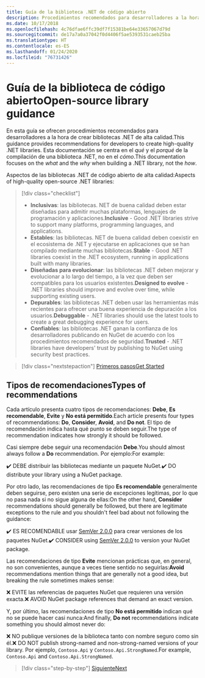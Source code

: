 ```yaml
---
title: Guía de la biblioteca .NET de código abierto
description: Procedimientos recomendados para desarrolladores a la hora de crear bibliotecas .NET de alta calidad
ms.date: 10/17/2018
ms.openlocfilehash: 4c76dfae6ffc39df7f15381be64e33657067d79d
ms.sourcegitcommit: de17a7a0a37042f0d4406f5ae5393531caeb25ba
ms.translationtype: HT
ms.contentlocale: es-ES
ms.lasthandoff: 01/24/2020
ms.locfileid: "76731426"
---
```

# <a name="open-source-library-guidance"></a><span data-ttu-id="ebae5-103">Guía de la biblioteca de código abierto</span><span class="sxs-lookup"><span data-stu-id="ebae5-103">Open-source library guidance</span></span>

<span data-ttu-id="ebae5-104">En esta guía se ofrecen procedimientos recomendados para desarrolladores a la hora de crear bibliotecas .NET de alta calidad.</span><span class="sxs-lookup"><span data-stu-id="ebae5-104">This guidance provides recommendations for developers to create high-quality .NET libraries.</span></span> <span data-ttu-id="ebae5-105">Esta documentación se centra en el *qué* y el *porqué* de la compilación de una biblioteca .NET, no en el *cómo*.</span><span class="sxs-lookup"><span data-stu-id="ebae5-105">This documentation focuses on the *what* and the *why* when building a .NET library, not the *how*.</span></span>

<span data-ttu-id="ebae5-106">Aspectos de las bibliotecas .NET de código abierto de alta calidad:</span><span class="sxs-lookup"><span data-stu-id="ebae5-106">Aspects of high-quality open-source .NET libraries:</span></span>

> [!div class="checklist"]
>
> * <span data-ttu-id="ebae5-107">**Inclusivas**: las bibliotecas. NET de buena calidad deben estar diseñadas para admitir muchas plataformas, lenguajes de programación y aplicaciones.</span><span class="sxs-lookup"><span data-stu-id="ebae5-107">**Inclusive** - Good .NET libraries strive to support many platforms, programming languages, and applications.</span></span>
> * <span data-ttu-id="ebae5-108">**Estables**: las bibliotecas. NET de buena calidad deben coexistir en el ecosistema de .NET y ejecutarse en aplicaciones que se han compilado mediante muchas bibliotecas.</span><span class="sxs-lookup"><span data-stu-id="ebae5-108">**Stable** - Good .NET libraries coexist in the .NET ecosystem, running in applications built with many libraries.</span></span>
> * <span data-ttu-id="ebae5-109">**Diseñadas para evolucionar**: las bibliotecas .NET deben mejorar y evolucionar a lo largo del tiempo, a la vez que deben ser compatibles para los usuarios existentes.</span><span class="sxs-lookup"><span data-stu-id="ebae5-109">**Designed to evolve** - .NET libraries should improve and evolve over time, while supporting existing users.</span></span>
> * <span data-ttu-id="ebae5-110">**Depurables**: las bibliotecas .NET deben usar las herramientas más recientes para ofrecer una buena experiencia de depuración a los usuarios.</span><span class="sxs-lookup"><span data-stu-id="ebae5-110">**Debuggable** - .NET libraries should use the latest tools to create a great debugging experience for users.</span></span>
> * <span data-ttu-id="ebae5-111">**Confiables**: las bibliotecas .NET ganan la confianza de los desarrolladores publicando en NuGet de acuerdo con los procedimientos recomendados de seguridad.</span><span class="sxs-lookup"><span data-stu-id="ebae5-111">**Trusted** - .NET libraries have developers' trust by publishing to NuGet using security best practices.</span></span>

> [!div class="nextstepaction"]
> [<span data-ttu-id="ebae5-112">Primeros pasos</span><span class="sxs-lookup"><span data-stu-id="ebae5-112">Get Started</span></span>](./get-started.md)

## <a name="types-of-recommendations"></a><span data-ttu-id="ebae5-113">Tipos de recomendaciones</span><span class="sxs-lookup"><span data-stu-id="ebae5-113">Types of recommendations</span></span>

<span data-ttu-id="ebae5-114">Cada artículo presenta cuatro tipos de recomendaciones: **Debe**, **Es recomendable**, **Evite** y **No está permitido**.</span><span class="sxs-lookup"><span data-stu-id="ebae5-114">Each article presents four types of recommendations: **Do**, **Consider**, **Avoid**, and **Do not**.</span></span> <span data-ttu-id="ebae5-115">El tipo de recomendación indica hasta qué punto se deben seguir.</span><span class="sxs-lookup"><span data-stu-id="ebae5-115">The type of recommendation indicates how strongly it should be followed.</span></span>

<span data-ttu-id="ebae5-116">Casi siempre debe seguir una recomendación **Debe**.</span><span class="sxs-lookup"><span data-stu-id="ebae5-116">You should almost always follow a **Do** recommendation.</span></span> <span data-ttu-id="ebae5-117">Por ejemplo:</span><span class="sxs-lookup"><span data-stu-id="ebae5-117">For example:</span></span>

<span data-ttu-id="ebae5-118">✔️ DEBE distribuir las bibliotecas mediante un paquete NuGet.</span><span class="sxs-lookup"><span data-stu-id="ebae5-118">✔️ DO distribute your library using a NuGet package.</span></span>

<span data-ttu-id="ebae5-119">Por otro lado, las recomendaciones de tipo **Es recomendable** generalmente deben seguirse, pero existen una serie de excepciones legítimas, por lo que no pasa nada si no sigue alguna de ellas:</span><span class="sxs-lookup"><span data-stu-id="ebae5-119">On the other hand, **Consider** recommendations should generally be followed, but there are legitimate exceptions to the rule and you shouldn't feel bad about not following the guidance:</span></span>

<span data-ttu-id="ebae5-120">✔️ ES RECOMENDABLE usar [SemVer 2.0.0](https://semver.org/) para crear versiones de los paquetes NuGet.</span><span class="sxs-lookup"><span data-stu-id="ebae5-120">✔️ CONSIDER using [SemVer 2.0.0](https://semver.org/) to version your NuGet package.</span></span>

<span data-ttu-id="ebae5-121">Las recomendaciones de tipo **Evite** mencionan prácticas que, en general, no son convenientes, aunque a veces tiene sentido no seguirlas:</span><span class="sxs-lookup"><span data-stu-id="ebae5-121">**Avoid** recommendations mention things that are generally not a good idea, but breaking the rule sometimes makes sense:</span></span>

<span data-ttu-id="ebae5-122">❌ EVITE las referencias de paquetes NuGet que requieren una versión exacta.</span><span class="sxs-lookup"><span data-stu-id="ebae5-122">❌ AVOID NuGet package references that demand an exact version.</span></span>

<span data-ttu-id="ebae5-123">Y, por último, las recomendaciones de tipo **No está permitido** indican qué no se puede hacer casi nunca:</span><span class="sxs-lookup"><span data-stu-id="ebae5-123">And finally, **Do not** recommendations indicate something you should almost never do:</span></span>

<span data-ttu-id="ebae5-124">❌ NO publique versiones de la biblioteca tanto con nombre seguro como sin él.</span><span class="sxs-lookup"><span data-stu-id="ebae5-124">❌ DO NOT publish strong-named and non-strong-named versions of your library.</span></span> <span data-ttu-id="ebae5-125">Por ejemplo, `Contoso.Api` y `Contoso.Api.StrongNamed`.</span><span class="sxs-lookup"><span data-stu-id="ebae5-125">For example, `Contoso.Api` and `Contoso.Api.StrongNamed`.</span></span>

>[!div class="step-by-step"]
>[<span data-ttu-id="ebae5-126">Siguiente</span><span class="sxs-lookup"><span data-stu-id="ebae5-126">Next</span></span>](get-started.md)

